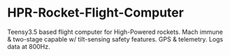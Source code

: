 # HPR-Rocket-Flight-Computer
Teensy3.5 based flight computer for High-Powered rockets.  Mach immune &amp; two-stage capable w/ tilt-sensing safety features. GPS &amp; telemetry.  Logs data at 800Hz.
